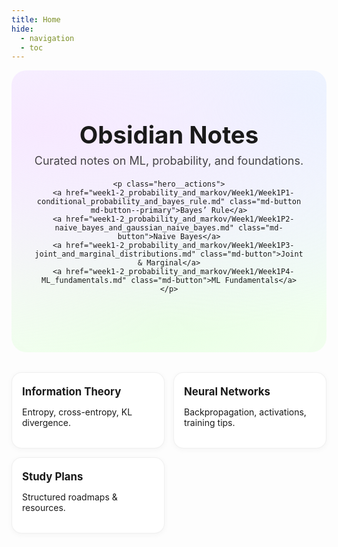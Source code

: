 ```yaml
---
title: Home
hide:
  - navigation
  - toc
---
```


<style>
/* Pastel hero */
.hero {
  --bg1: #f7e9ff;   /* lavender */
  --bg2: #e6f7ff;   /* powder blue */
  --bg3: #eaffe6;   /* mint */
  background:
    radial-gradient(1200px 600px at 10% 20%, var(--bg1) 0, transparent 60%),
    radial-gradient(1200px 600px at 90% 10%, var(--bg2) 0, transparent 60%),
    radial-gradient(1200px 600px at 50% 90%, var(--bg3) 0, transparent 60%);
  border-radius: 1.5rem;
  padding: 5rem 2rem;
  margin: 0 0 2rem 0;
  text-align: center;
}
.hero__content { max-width: 900px; margin: 0 auto; }
.hero h1 { margin: 0 0 .5rem 0; font-size: clamp(2rem, 4vw, 3rem); }
.hero .subtitle { font-size: 1.125rem; opacity: .8; margin: 0 0 1.25rem 0; }
.hero__actions .md-button { margin: .25rem .4rem; }

/* Card grid */
.cards {
  display: grid;
  grid-template-columns: repeat(auto-fit, minmax(220px, 1fr));
  gap: 14px;
}
.card {
  display: block;
  background: var(--md-surface, #fff);
  border: 1px solid rgba(0,0,0,.06);
  border-radius: 16px;
  padding: 16px 16px 18px;
  text-decoration: none !important;
  color: inherit;
  box-shadow: 0 2px 10px rgba(0,0,0,.04);
  transition: transform .12s ease, box-shadow .12s ease, border-color .12s ease;
}
.card:hover {
  transform: translateY(-2px);
  box-shadow: 0 6px 18px rgba(0,0,0,.06);
  border-color: rgba(0,0,0,.12);
}
.card h3 { margin: 4px 0 6px; font-size: 1.05rem; }
</style>

<div class="hero">
  <div class="hero__content">
    <h1>Obsidian Notes</h1>
    <p class="subtitle">Curated notes on ML, probability, and foundations.</p>

    <p class="hero__actions">
      <a href="week1-2_probability_and_markov/Week1/Week1P1-conditional_probability_and_bayes_rule.md" class="md-button md-button--primary">Bayes’ Rule</a>
      <a href="week1-2_probability_and_markov/Week1/Week1P2-naive_bayes_and_gaussian_naive_bayes.md" class="md-button">Naive Bayes</a>
      <a href="week1-2_probability_and_markov/Week1/Week1P3-joint_and_marginal_distributions.md" class="md-button">Joint & Marginal</a>
      <a href="week1-2_probability_and_markov/Week1/Week1P4-ML_fundamentals.md" class="md-button">ML Fundamentals</a>
    </p>
  </div>
</div>

<section class="cards">
  <a class="card" href="Entropy.md">
    <h3>Information Theory</h3>
    <p>Entropy, cross-entropy, KL divergence.</p>
  </a>
  <a class="card" href="Week8_9_Neural_Networks_and_Backprop.md">
    <h3>Neural Networks</h3>
    <p>Backpropagation, activations, training tips.</p>
  </a>
  <a class="card" href="Foundational knowledge plan.md">
    <h3>Study Plans</h3>
    <p>Structured roadmaps & resources.</p>
  </a>
</section>
